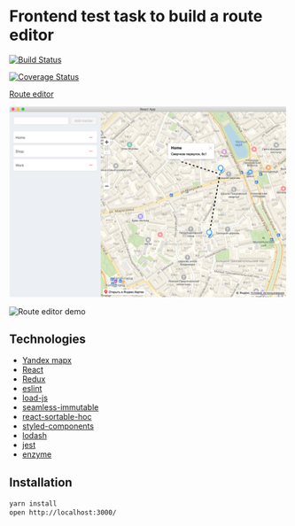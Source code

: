 # Frontend test task to build a route editor

[![Build Status](https://travis-ci.org/siukalov/frontend-task.svg?branch=master)](https://travis-ci.org/siukalov/frontend-task)

[![Coverage Status](https://coveralls.io/repos/github/siukalov/frontend-task/badge.svg?branch=master)](https://coveralls.io/github/siukalov/frontend-task?branch=master)

[Route editor](https://siukalov-route-editor.now.sh/)

<img width="500"
     alt="Route editor screenshot"
     src="images/route_editor.png">

<img alt="Route editor demo"
     src="images/route_editor_demo.gif">

## Technologies

- [Yandex mapx](https://tech.yandex.ru/maps/)
- [React](https://github.com/facebook/react/)
- [Redux](https://redux.js.org)
- [eslint](https://github.com/eslint/eslint)
- [load-js](https://github.com/MiguelCastillo/load-js)
- [seamless-immutable](https://github.com/rtfeldman/seamless-immutable)
- [react-sortable-hoc](https://github.com/clauderic/react-sortable-hoc)
- [styled-components](https://github.com/styled-components/styled-components)
- [lodash](https://github.com/lodash/lodash)
- [jest](https://github.com/facebook/jest)
- [enzyme](https://github.com/airbnb/enzyme)

## Installation

```shell
yarn install
open http://localhost:3000/
```
